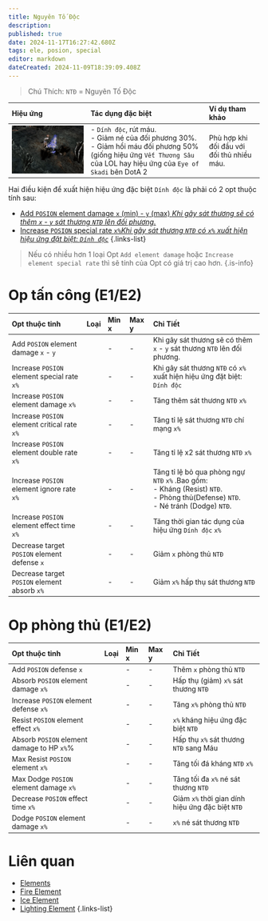 ```yaml
---
title: Nguyên Tố Độc
description: 
published: true
date: 2024-11-17T16:27:42.680Z
tags: ele, posion, special
editor: markdown
dateCreated: 2024-11-09T18:39:09.408Z
---
```


> Chú Thích: `NTĐ` = Nguyên Tố Độc

| Hiệu ứng | Tác dụng đặc biệt | Ví dụ tham khảo |
|:---------|:------------------|:------|
| ![ele-posion-spec.gif](/assets/elements/ele-posion-spec.gif) | - `Dính độc`, rút máu.<br>- Giảm né của đối phương 30%. <br>- Giảm hồi máu đối phương 50% (giống hiệu ứng `Vết Thương Sâu` của LOL hay hiệu ứng của `Eye of Skadi` bên DotA 2  | Phù hợp khi đối đầu với đối thủ nhiều máu. |

Hai điều kiện để xuất hiện hiệu ứng đặc biệt `Dính độc` là phải có 2 opt thuộc tính sau: 
- [Add `POSION` element damage `x` (min) - `y` (max) *Khi gây sát thương sẽ có thêm `x` - `y` sát thương `NTĐ` lên đối phương.*](https://wiki.mu0rs.com/vi/elements#opt-thu%E1%BB%99c-t%C3%ADnh-e1e2)
- [Increase `POSION` special rate `x%`*Khi gây sát thương `NTĐ` có `x%` xuất hiện hiệu ứng đặt biệt: `Dính độc`*](https://wiki.mu0rs.com/vi/elements#opt-%C4%91%E1%BA%B7c-bi%E1%BB%87t-e3)
{.links-list}

> Nếu có nhiều hơn 1 loại Opt `Add element damage` hoặc `Increase element special rate` thì sẽ tính của Opt có giá trị cao hơn.
{.is-info}

# Op tấn công (E1/E2)

| Opt thuộc tinh | Loại | Min x | Max y | Chi Tiết |
|:---------------|:----:|:------|:------|:---------|
| Add `POSION` element damage `x` - `y` | <span class="mdi mdi-sword"/> | - | - | Khi gây sát thương sẽ có thêm `x` - `y` sát thương `NTĐ` lên đối phương. |
| Increase `POSION` element special rate `x%` | <span class="mdi mdi-sword"/> | - | - | Khi gây sát thương `NTĐ` có `x%` xuất hiện hiệu ứng đặt biệt: `Dính độc` |
| Increase `POSION` element damage `x%` | <span class="mdi mdi-sword"/> | - | - | Tăng thêm sát thương `NTĐ` `x%` |
| Increase `POSION` element critical rate `x%` | <span class="mdi mdi-sword"/> | - | - | Tăng tỉ lệ sát thương `NTĐ` chí mạng `x%` |
| Increase `POSION` element double rate `x%` | <span class="mdi mdi-sword"/> | - | - | Tăng tỉ lệ x2 sát thương `NTĐ` `x%` |
| Increase `POSION` element ignore rate `x%` | <span class="mdi mdi-sword"/> | - | - | Tăng tỉ lệ bỏ qua phòng ngự `NTĐ` `x%` .Bao gồm:<br>- Kháng (Resist) `NTĐ`.<br>- Phòng thủ(Defense) `NTĐ`.<br>- Né tránh (Dodge) `NTĐ`. ||
| Increase `POSION` element effect time `x%` | <span class="mdi mdi-sword"/> | - | - | Tăng thời gian tác dụng của hiệu ứng `Dính độc` `x%` |
| Decrease target `POSION` element defense `x` | <span class="mdi mdi-sword"/> | - | - | Giảm `x` phòng thủ `NTĐ` |
| Decrease target `POSION` element absorb `x%` | <span class="mdi mdi-sword"/> | - | - | Giảm `x%` hấp thụ sát thương `NTĐ` |

# Op phòng thủ (E1/E2)

| Opt thuộc tinh | Loại | Min x | Max y | Chi Tiết |
|:---------------|:----:|:------|:------|:---------|
| Add `POSION` defense `x` | <span class="mdi mdi-shield"/> | - | - | Thêm `x` phòng thủ `NTĐ` |
| Absorb `POSION` element damage `x%` | <span class="mdi mdi-shield"/> | - | - | Hấp thụ (giảm) `x%` sát thương `NTĐ` |
| Increase `POSION` element defense `x%` | <span class="mdi mdi-shield"/> | - | - | Tăng `x%` phòng thủ `NTĐ` |
| Resist `POSION` element effect `x%` | <span class="mdi mdi-shield"/> | - | - | `x%` kháng hiệu ứng đặc biệt `NTĐ` |
| Absorb `POSION` element damage to HP `x%`%| <span class="mdi mdi-shield"/> | - | - | Hấp thụ `x%` sát thương `NTĐ` sang Máu |
| Max Resist `POSION` element `x%` | <span class="mdi mdi-shield"/> | - | - | Tăng tối đá kháng `NTĐ` `x%` |
| Max Dodge `POSION` element damage `x%` | <span class="mdi mdi-shield"/> | - | - | Tăng tối đa `x%` né sát thương `NTĐ` |
| Decrease `POSION` effect time `x%` | <span class="mdi mdi-shield"/> | - | - | Giảm `x%` thời gian dính hiệu ứng đặc biệt `NTĐ` |
| Dodge `POSION` element damage `x%` | <span class="mdi mdi-shield"/> | - | - | `x%` né sát thương `NTĐ` |

# Liên quan
- [Elements](/vi/elements)
- [Fire Element](/vi/elements/fire)
- [Ice Element](/vi/elements/ice)
- [Lighting Element](/vi/elements/lighting)
{.links-list}